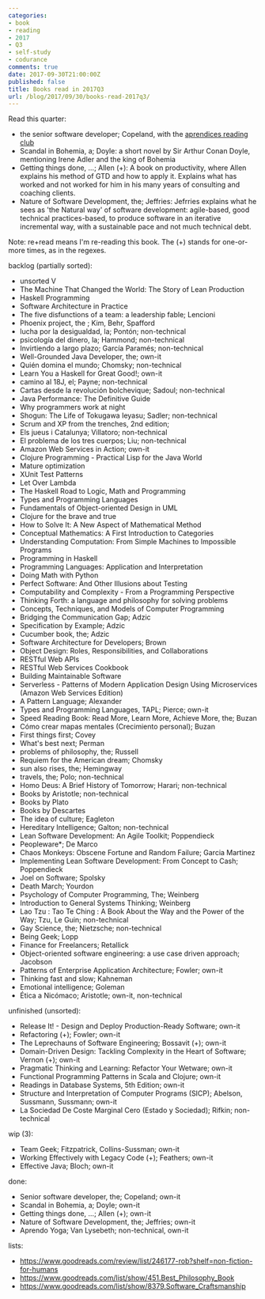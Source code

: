 ```yaml
---
categories:
- book
- reading
- 2017
- Q3
- self-study
- codurance
comments: true
date: 2017-09-30T21:00:00Z
published: false
title: Books read in 2017Q3
url: /blog/2017/09/30/books-read-2017q3/
---
```


[deaprendices]: https://twitter.com/@deaprendices
[codurance]: https://twitter.com/@codurance

Read this quarter:

  * the senior software developer; Copeland, with the [aprendices reading club][deaprendices]
  * Scandal in Bohemia, a; Doyle: a short novel by Sir Arthur Conan Doyle, mentioning Irene Adler and the king of Bohemia
  * Getting things done, ...; Allen (+): A book on productivity, where Allen explains his method of GTD and how to apply it. Explains what has worked and not worked for him in his many years of consulting and coaching clients.
  * Nature of Software Development, the; Jeffries: Jefrries explains what he sees as 'the Natural way' of software development: agile-based, good technical practices-based, to produce software in an iterative incremental way, with a sustainable pace and not much technical debt.

Note: re+read means I'm re-reading this book. The (+) stands for one-or-more times, as in the regexes.


<!-- copy-paste the books.md here -->

backlog (partially sorted):

  * unsorted V
  * The Machine That Changed the World: The Story of Lean Production
  * Haskell Programming
  * Software Architecture in Practice
  * The five disfunctions of a team: a leadership fable; Lencioni
  * Phoenix project, the ; Kim, Behr, Spafford
  * lucha por la desigualdad, la; Pontón; non-technical
  * psicología del dinero, la; Hammond; non-technical
  * Invirtiendo a largo plazo; García Paramés; non-technical
  * Well-Grounded Java Developer, the; own-it
  * Quién domina el mundo; Chomsky; non-technical
  * Learn You a Haskell for Great Good!; own-it
  * camino al 18J, el; Payne; non-technical
  * Cartas desde la revolución bolchevique; Sadoul; non-technical
  * Java Performance: The Definitive Guide
  * Why programmers work at night
  * Shogun: The Life of Tokugawa Ieyasu; Sadler; non-technical
  * Scrum and XP from the trenches, 2nd edition;
  * Els jueus i Catalunya; Villatoro; non-technical
  * El problema de los tres cuerpos; Liu; non-technical
  * Amazon Web Services in Action; own-it
  * Clojure Programming - Practical Lisp for the Java World
  * Mature optimization
  * XUnit Test Patterns
  * Let Over Lambda
  * The Haskell Road to Logic, Math and Programming
  * Types and Programming Languages
  * Fundamentals of Object-oriented Design in UML
  * Clojure for the brave and true
  * How to Solve It: A New Aspect of Mathematical Method
  * Conceptual Mathematics: A First Introduction to Categories
  * Understanding Computation: From Simple Machines to Impossible Programs
  * Programming in Haskell
  * Programming Languages: Application and Interpretation
  * Doing Math with Python
  * Perfect Software: And Other Illusions about Testing
  * Computability and Complexity - From a Programming Perspective
  * Thinking Forth: a language and philosophy for solving problems
  * Concepts, Techniques, and Models of Computer Programming
  * Bridging the Communication Gap; Adzic
  * Specification by Example; Adzic
  * Cucumber book, the; Adzic
  * Software Architecture for Developers; Brown
  * Object Design: Roles, Responsibilities, and Collaborations
  * RESTful Web APIs
  * RESTful Web Services Cookbook
  * Building Maintainable Software
  * Serverless - Patterns of Modern Application Design Using Microservices (Amazon Web Services Edition)
  * A Pattern Language; Alexander
  * Types and Programming Languages, TAPL; Pierce; own-it
  * Speed Reading Book: Read More, Learn More, Achieve More, the; Buzan
  * Cómo crear mapas mentales (Crecimiento personal); Buzan
  * First things first; Covey
  * What's best next; Perman
  * problems of philosophy, the; Russell
  * Requiem for the American dream; Chomsky
  * sun also rises, the; Hemingway
  * travels, the; Polo; non-technical
  * Homo Deus: A Brief History of Tomorrow; Harari; non-technical
  * Books by Aristotle; non-technical
  * Books by Plato
  * Books by Descartes
  * The idea of culture; Eagleton
  * Hereditary Intelligence; Galton; non-technical
  * Lean Software Development: An Agile Toolkit; Poppendieck
  * Peopleware*; De Marco
  * Chaos Monkeys: Obscene Fortune and Random Failure; Garcia Martinez
  * Implementing Lean Software Development: From Concept to Cash; Poppendieck
  * Joel on Software; Spolsky
  * Death March; Yourdon
  * Psychology of Computer Programming, The; Weinberg
  * Introduction to General Systems Thinking; Weinberg
  * Lao Tzu : Tao Te Ching : A Book About the Way and the Power of the Way; Tzu, Le Guin; non-technical
  * Gay Science, the; Nietzsche; non-technical
  * Being Geek; Lopp
  * Finance for Freelancers; Retallick
  * Object-oriented software engineering: a use case driven approach; Jacobson
  * Patterns of Enterprise Application Architecture; Fowler; own-it
  * Thinking fast and slow; Kahneman
  * Emotional intelligence; Goleman
  * Ética a Nicómaco; Aristotle; own-it, non-technical

unfinished (unsorted):

  * Release It! - Design and Deploy Production-Ready Software; own-it
  * Refactoring (+); Fowler; own-it
  * The Leprechauns of Software Engineering; Bossavit (+); own-it
  * Domain-Driven Design: Tackling Complexity in the Heart of Software; Vernon (+); own-it
  * Pragmatic Thinking and Learning: Refactor Your Wetware; own-it
  * Functional Programming Patterns in Scala and Clojure; own-it
  * Readings in Database Systems, 5th Edition; own-it
  * Structure and Interpretation of Computer Programs (SICP); Abelson, Sussmann, Sussmann; own-it
  * La Sociedad De Coste Marginal Cero (Estado y Sociedad); Rifkin; non-technical

wip (3):

  * Team Geek; Fitzpatrick, Collins-Sussman; own-it
  * Working Effectively with Legacy Code (+); Feathers; own-it
  * Effective Java; Bloch; own-it

done:

  * Senior software developer, the; Copeland; own-it
  * Scandal in Bohemia, a; Doyle; own-it
  * Getting things done, ...; Allen (+); own-it
  * Nature of Software Development, the; Jeffries; own-it
  * Aprendo Yoga; Van Lysebeth; non-technical, own-it

lists:

  * https://www.goodreads.com/review/list/246177-rob?shelf=non-fiction-for-humans
  * https://www.goodreads.com/list/show/451.Best_Philosophy_Book
  * https://www.goodreads.com/list/show/8379.Software_Craftsmanship

